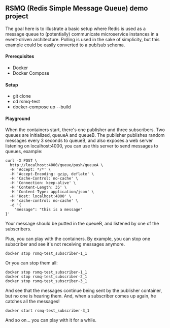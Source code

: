 ## RSMQ (Redis Simple Message Queue) demo project
The goal here is to illustrate a basic setup where Redis is used as a message queue to (potentially) communicate microservice instances in a event-driven architecture. Polling is used in the sake of simplicity, but this example could be easily converted to a pub/sub schema.

#### Prerequisites
* Docker
* Docker Compose

#### Setup
* git clone
* cd rsmq-test
* docker-compose up --build

#### Playground
When the containers start, there's one publisher and three subscribers. Two queues are initialized, queueA and queueB. The publisher publishes random messages every 3 seconds to queueB, and also exposes a web server listening on localhost:4000, you can use this server to send messages to queues, example:

```
curl -X POST \
  http://localhost:4000/queue/push/queueA \
  -H 'Accept: */*' \
  -H 'Accept-Encoding: gzip, deflate' \
  -H 'Cache-Control: no-cache' \
  -H 'Connection: keep-alive' \
  -H 'Content-Length: 35' \
  -H 'Content-Type: application/json' \
  -H 'Host: localhost:4000' \
  -H 'cache-control: no-cache' \
  -d '{
	"message": "this is a message"
}'
```

Your message should be putted in the queueB, and listened by one of the subscribers.

Plus, you can play with the containers. By example, you can stop one subscriber and see it's not receiving messages anymore.

```
docker stop rsmq-test_subscriber-1_1
```

Or you can stop them all:

```
docker stop rsmq-test_subscriber-1_1
docker stop rsmq-test_subscriber-2_1
docker stop rsmq-test_subscriber-3_1
```

And see that the messages continue being sent by the publisher container, but no one is hearing them. And, when a subscriber comes up again, he catches all the messages!

```
docker start rsmq-test_subscriber-3_1
```

And so on... you can play with it for a while.